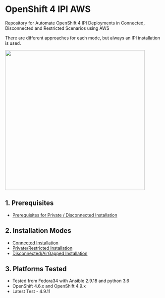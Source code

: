 # OpenShift 4 IPI AWS

Repository for Automate OpenShift 4 IPI Deployments in Connected, Disconnected and Restricted Scenarios using AWS

There are different approaches for each mode, but always an IPI installation is used.

<img align="center" width="450" src="docs/pics/logo.jgp">

## 1. Prerequisites

* [Prerequisites for Private / Disconnected Installation](/docs/prereqs.md)

## 2. Installation Modes

* [Connected Installation](/docs/mode-connected.md)
* [Private/Restricted Installation](/docs/mode-private.md)
* [Disconnected/AirGapped Installation](/docs/mode-disconnected.md)

## 3. Platforms Tested

* Tested from Fedora34 with Ansible 2.9.18 and python 3.6
* OpenShift 4.6.x and OpenShift 4.9.x
* Latest Test - 4.9.11
